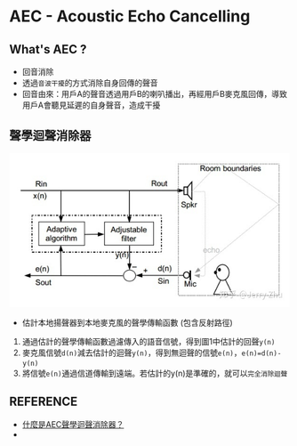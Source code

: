 # AEC - Acoustic Echo Cancelling

## What's AEC ?
+ 回音消除
+ 透過`音波干擾`的方式消除自身回傳的聲音
+ 回音由來：用戶A的聲音透過用戶B的喇叭播出，再經用戶B麥克風回傳，導致用戶A會聽見延遲的自身聲音，造成干擾

## 聲學迴聲消除器

![image](https://github.com/kohsin520/AEC-/blob/main/v2-15cce9ef1dcc1366be298b94aaba87f7_1440w.jpeg)

+ 估計本地揚聲器到本地麥克風的聲學傳輸函數 (包含反射路徑)
1. 通過估計的聲學傳輸函數過濾傳入的語音信號，得到圖1中估計的回聲`y(n)`
2. 麥克風信號`d(n)`減去估計的迴聲`y(n)`，得到無迴聲的信號`e(n)`，`e(n)=d(n)-y(n)`
3. 將信號`e(n)`通過信道傳輸到遠端。若估計的y(n)是準確的，就可以`完全消除迴聲`


## REFERENCE
+ [什麼是AEC聲學迴聲消除器？](https://zhuanlan.zhihu.com/p/182436289?fbclid=IwAR1J-U7YYdukOpghQH1-BRL6mt763R9hhD_ICUPaQlaO7G_N1TljmCn6-0c)
+ 

